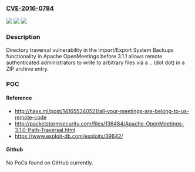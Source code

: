### [CVE-2016-0784](https://cve.mitre.org/cgi-bin/cvename.cgi?name=CVE-2016-0784)
![](https://img.shields.io/static/v1?label=Product&message=n%2Fa&color=blue)
![](https://img.shields.io/static/v1?label=Version&message=n%2Fa&color=blue)
![](https://img.shields.io/static/v1?label=Vulnerability&message=n%2Fa&color=brighgreen)

### Description

Directory traversal vulnerability in the Import/Export System Backups functionality in Apache OpenMeetings before 3.1.1 allows remote authenticated administrators to write to arbitrary files via a .. (dot dot) in a ZIP archive entry.

### POC

#### Reference
- http://haxx.ml/post/141655340521/all-your-meetings-are-belong-to-us-remote-code
- http://packetstormsecurity.com/files/136484/Apache-OpenMeetings-3.1.0-Path-Traversal.html
- https://www.exploit-db.com/exploits/39642/

#### Github
No PoCs found on GitHub currently.

